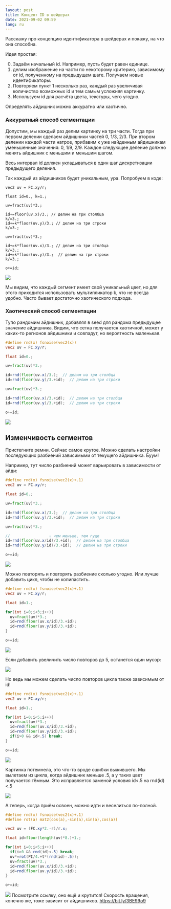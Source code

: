 ```yaml
---
layout: post
title: Концепт ID в шейдерах
date: 2021-09-02 09:59
lang: ru
---
```


Расскажу про концепцию идентификатора в шейдерах и покажу, на что она способна.

Идея простая:

0. Задаём начальный id. Например, пусть будет равен единице.
1. делим изображение на части по некоторому критерию, зависимому от id, полученному на предыдущем шаге. Получаем новые идентификаторы.
3. Повторяем пункт 1 несколько раз, каждый раз увеличивая количиство возможных id и тем самым усложняя картинку.
4. Используем id для расчёта цвета, текстуры, чего угодно.

<!--
Начнём постепенно.

```glsl
// получаем нормализованные координаты
vec2 uv = FC.xy/r;

// назначаем уникальные идентификаторы от 0 до 1, они зависят от горизонтального положения пикселя
float id=floor(uv.x*3.)/3.;

// назначаем каждому пикселю цвет, зависящий от id
// тут я использую пару функций, предоставляемых редактором, код можно посмотреть в репозитории https://github.com/doxas/twigl
o.rgb=hsv(fsnoise(vec2(id)),1.,1.);
```

![](/assets/2021-09-02-11-15-28.png)
https://bit.ly/3gVo0CL

```glsl
vec2 uv = FC.xy/r;

float id;
id=floor(uv.x*3.)/3.;

// разделим пиксели по другому критерию, зависящему от предыдущего значения id
id=floor(uv.y*3.+id)/3.;

o.rgb=hsv(fsnoise(vec2(id)),1.,1.);
```
![](/assets/2021-09-02-11-19-29.png)
https://bit.ly/3jEmcQw


```glsl
vec2 uv = FC.xy/r;

float id;
id=floor(uv.x*3.)/3.;
id=floor(uv.y*3.+id)/3.;

// продолжаем делить пространство
id=floor(uv.x*18.*id)/3.;
id=floor(uv.y*9.*id)/3.;

o.rgb=hsv(fsnoise(vec2(id)),1.,1.);
```
https://bit.ly/3yEjP4m
![](/assets/2021-09-02-11-24-23.png)

Стало очень шумно, хочется сгруппировать некоторые крошечные сегменты. Для этого вычислим яркость группы в середине процесса деления:

```glsl
vec2 uv = FC.xy/r;

float id;
id=floor(uv.x*3.)/3.;
id=floor(uv.y*3.+id)/3.;

// используем айди для вычисления яркости группы
float shade = fsnoise(vec2(id));

id=floor(uv.x*18.*id)/3.;
id=floor(uv.y*9.*id)/3.;

o.rgb=hsv(fsnoise(vec2(id)),1.,1.)*shade;
```
https://bit.ly/3DPoBjp
![](/assets/2021-09-02-11-30-18.png)

О, нет. Оказалось, что айдишники групп второго уровня совпадают внутри групп первого уровня. Это видно по горизонтальным полоскам, имеющим одинаковую яркость.

Хочется сделать айдишник (и яркость цвета) уникальным для каждой группы. Тут есть два пути: аккуратный и хаотичный.-->

Определять айдишник можно аккуратно или хаотично.

### Аккуратный способ сегментации

Допустим, мы каждый раз делим картинку на три части. Тогда при первом делении сделаем айдишники частей 0, 1/3, 2/3. При втором делении каждой части натрое, прибавим к уже найденным айдишникам уменьшенные значения: 0, 1/9, 2/9.
Каждое следующее деление должно менять айдишник с меньшим и меньшим шагом.

Весь интервал id должен укладываться в один шаг дискретизации предыдущего деления.

Так каждый из айдишников будет уникальным, ура. Попробуем в коде:

```
vec2 uv = FC.xy/r;

float id=0., k=1.;

uv=fract(uv)*3.;

id+=floor(uv.x)/3.; // делим на три столбца
k/=3.;
id+=k*floor(uv.y)/3.; // делим на три строки
k/=3.;

uv=fract(uv)*3.;

id+=k*floor(uv.x)/3.; // делим на три столбца
k/=3.;
id+=k*floor(uv.y)/3.;  // делим на три строки
k/=3.;

o+=id;
```
![](/assets/2021-09-02-12-03-24.png)

Мы видим, что каждый сегмент имеет свой уникальный цвет, но для этого приходится использовать мультипликатор k, что не всегда удобно. Часто бывает достаточно хаотического подхода.

### Хаотический способ сегментации

Тупо рандомим айдишник, добавляя в seed для рандома предыдущее значение айдишника. Видим, что сетка получается хаотичной,  может у каких-то регионов айдишники и совпадут, но вероятность маленькая.

```glsl
#define rnd(x) fsnoise(vec2(x))
vec2 uv = FC.xy/r;

float id=0.;

uv=fract(uv)*3.;

id=rnd(floor(uv.x)/3.);  // делим на три столбца
id=rnd(floor(uv.y)/3.+id);  // делим на три строки

uv=fract(uv)*3.;

id=rnd(floor(uv.x)/3.+id);  // делим на три столбца
id=rnd(floor(uv.y)/3.+id);  // делим на три строки

o+=id;
```
![](/assets/2021-09-02-12-10-49.png)

## Изменчивость сегментов

Пристегните ремни. Сейчас самое крутое. Можно сделать настройки последующих разбиений зависимыми от текущего айдишника. Буум!

Например, тут число разбиений может варьировать в зависимости от айди:

```glsl
#define rnd(x) fsnoise(vec2(x)+.1)
vec2 uv = FC.xy/r;

float id=0.;

uv=fract(uv)*3.;

id=rnd(floor(uv.x)/3.);  // делим на три столбца
id=rnd(floor(uv.y)/3.+id);  // делим на три строки

uv=fract(uv)*3.;

//                 ↓ чем меньше, тем гуще
id=rnd(floor(uv.x/id)/3.+id);  // делим на три столбца
id=rnd(floor(uv.y/id)/3.+id);  // делим на три строки

o+=id;
```
![](/assets/2021-09-03-10-23-52.png)

Можно повторять и повторять разбиение сколько угодно. Или лучше добавить цикл, чтобы не копипастить.

```glsl
#define rnd(x) fsnoise(vec2(x)+.1)
vec2 uv = FC.xy/r;

float id=1.;

for(int i=0;i<3;i++){
  uv=fract(uv)*3.;
  id=rnd(floor(uv.x/id)/3.+id);
  id=rnd(floor(uv.y/id)/3.+id);
}

o+=id;
```
![](/assets/2021-09-03-10-28-11.png)

Если добавить увеличить число повторов до 5, останется один мусор:

![](/assets/2021-09-03-10-29-17.png)

Но ведь мы можем сделать число повторов цикла также зависимым от id!

```glsl
#define rnd(x) fsnoise(vec2(x)+.1)
vec2 uv = FC.xy/r;

float id=1.;

for(int i=0;i<5;i++){
  uv=fract(uv)*3.;
  id=rnd(floor(uv.x/id)/3.+id);
  id=rnd(floor(uv.y/id)/3.+id);
  if(i>0 && id<.5) break;
}

o+=id;
```
![](/assets/2021-09-03-10-31-37.png)

Картинка потемнела, это что-то вроде ошибки выжившего. Мы вылетаем из цикла, когда айдишник меньше .5, а у таких цвет получается тёмным. Это исправляется заменой условия id<.5 на rnd(id)<.5

![](/assets/2021-09-03-10-33-51.png)

А теперь, когда приём освоен, можно идти и веселиться по-полной.

```glsl
#define rnd(x) fsnoise(vec2(x)+.1)
#define rot(a) mat2(cos(a),-sin(a),sin(a),cos(a))

vec2 uv = (FC.xy*2.-r)/r.x;

float id=floor(length(uv)*8.)+1.;

for(int i=0;i<5;i++){
  if(i>0 && rnd(id)<.5) break;
  uv*=rot(PI/4.+t*(rnd(id)-.5));
  uv=fract(uv)*3.;
  id=rnd(floor(uv.x/id)/3.+id);
  id=rnd(floor(uv.y/id)/3.+id);
}

o+=id;
```

![](/assets/2021-09-03-10-49-32.png)
Посмотрите ссылку, оно ещё и крутится! Скорость вращения, конечно же, тоже зависит от айдишников. https://bit.ly/3BE99o9